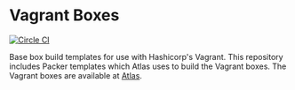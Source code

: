 # Vagrant Boxes

[![Circle CI](https://circleci.com/gh/SynappsTech/vagrant-boxes.svg?style=svg&circle-token=fd9d8639b768ca49da2d059538766f284c0a87cb)](https://circleci.com/gh/SynappsTech/vagrant-boxes)

Base box build templates for use with Hashicorp's Vagrant. This repository
includes Packer templates which Atlas uses to build the Vagrant boxes. The
Vagrant boxes are available at [Atlas](https://atlas.hashicorp.com/synapps).
